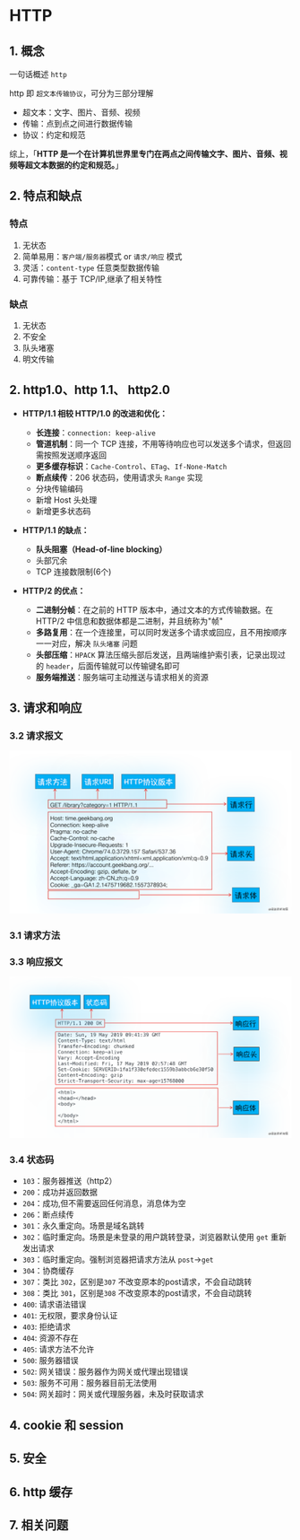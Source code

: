 # HTTP

## 1. 概念

一句话概述 `http`

http 即 `超文本传输协议`，可分为三部分理解
  - 超文本：文字、图片、音频、视频
  - 传输：点到点之间进行数据传输
  - 协议：约定和规范

综上，「**HTTP 是一个在计算机世界里专门在两点之间传输文字、图片、音频、视频等超文本数据的约定和规范。**」

## 2. 特点和缺点

### 特点

1. 无状态
2. 简单易用：`客户端/服务器`模式 or `请求/响应` 模式
3. 灵活：`content-type` 任意类型数据传输
4. 可靠传输：基于 TCP/IP,继承了相关特性

### 缺点

1. 无状态
2. 不安全
3. 队头堵塞
4. 明文传输


## 2. http1.0、http 1.1、 http2.0

- **HTTP/1.1 相较 HTTP/1.0 的改进和优化：**  

    - **长连接**：`connection: keep-alive`
    - **管道机制**：同一个 TCP 连接，不用等待响应也可以发送多个请求，但返回需按照发送顺序返回
    - **更多缓存标识**：`Cache-Control`、`ETag`、`If-None-Match`
    - **断点续传**：206 状态码，使用请求头 `Range` 实现
    - 分块传输编码
    - 新增 Host 头处理
    - 新增更多状态码

- **HTTP/1.1 的缺点：**

    - **队头阻塞（Head-of-line blocking）**
    - 头部冗余
    - TCP 连接数限制(6个)

- **HTTP/2 的优点：**

    - **二进制分帧**：在之前的 HTTP 版本中，通过文本的方式传输数据。在 HTTP/2 中信息和数据体都是二进制，并且统称为"帧"
    - **多路复用**：在一个连接里，可以同时发送多个请求或回应，且不用按顺序一一对应，解决 `队头堵塞` 问题
    - **头部压缩**：`HPACK` 算法压缩头部后发送，且两端维护索引表，记录出现过的 `header`，后面传输就可以传输键名即可
    - **服务端推送**：服务端可主动推送与请求相关的资源

## 3. 请求和响应

### 3.2 请求报文

![](../../../assets/http-request.png)

### 3.1 请求方法


### 3.3 响应报文

![](../../../assets/http-response.png)

### 3.4 状态码

- `103`：服务器推送（http2）
- `200`：成功并返回数据
- `204`：成功,但不需要返回任何消息，消息体为空
- `206`：断点续传
- `301`：永久重定向。场景是域名跳转
- `302`：临时重定向。场景是未登录的用户跳转登录，浏览器默认使用 `get` 重新发出请求
- `303`：临时重定向。强制浏览器把请求方法从 `post`->`get` 
- `304`：协商缓存
- `307`：类比 `302`，区别是`307` 不改变原本的post请求，不会自动跳转
- `308`：类比 `301`，区别是`308` 不改变原本的post请求，不会自动跳转
- `400`: 请求语法错误
- `401`: 无权限，要求身份认证
- `403`: 拒绝请求
- `404`: 资源不存在
- `405`: 请求方法不允许
- `500`: 服务器错误
- `502`: 网关错误：服务器作为网关或代理出现错误
- `503`: 服务不可用：服务器目前无法使用
- `504`: 网关超时：网关或代理服务器，未及时获取请求

## 4. cookie 和 session

## 5. 安全

## 6. http 缓存

## 7. 相关问题
